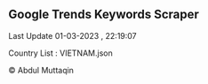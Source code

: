 

## Google Trends Keywords Scraper 
 
Last Update 01-03-2023 , 22:19:07

Country List :
VIETNAM.json



© Abdul Muttaqin 
